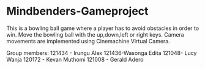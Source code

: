 # Mindbenders-Gameproject
This is a bowling ball game where a player has to avoid obstacles in order to win.
Move the bowling ball with the up,down,left or right keys.
Camera movements are implemented using Cinemachine Virtual Camera.

Group members:
121434 - Irungu Alex
121436-Wasonga Edita
121048- Lucy Wanja
120172 - Kevan Muthomi
121008 - Gerald Adero
